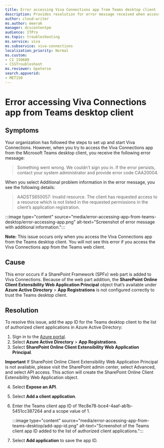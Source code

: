 ```yaml
---
title: Error accessing Viva Connections app from Teams desktop client
description: Provides resolution for error message received when accessing the Viva Connections app from the Teams desktop client.
author: cloud-writer
ms.author: meerak
manager: dcscontentpm
audience: ITPro 
ms.topic: troubleshooting 
ms.service: viva
ms.subservice: viva-connections
localization_priority: Normal
ms.custom: 
- CI 159609
- CSSTroubleshoot
ms.reviewer: bpeterse
search.appverid: 
- MET150
---
```


# Error accessing Viva Connections app from Teams desktop client

## Symptoms

Your organization has followed the steps to set up and start Viva Connections. However, when you try to access the Viva Connections app from the Microsoft Teams desktop client, you receive the following error message:

> Something went wrong. We couldn’t sign you in. If the error persists, contact your system administrator and provide error code CAA20004.

When you select Additional problem information in the error message, you see the following details:

> AADSTS650057: Invalid resource. The client has requested access to a resource which is not listed in the requested permissions in the client’s application registration.

:::image type="content" source="media/error-accessing-app-from-teams-desktop/error-accessing-app.png" alt-text="Screenshot of error message with additional information.":::

**Note:** This issue occurs only when you access the Viva Connections app from the Teams desktop client. You will not see this error if you access the Viva Connections app from the Teams web client.

## Cause

This error occurs if a SharePoint Framework (SPFx) web part is added to Viva Connections. Because of the web part addition, the **SharePoint Online Client Extensibility Web Application Principal** object that’s available under **Azure Active Directory** > **App Registrations** is not configured correctly to trust the Teams desktop client.

## Resolution

To resolve this issue, add the app ID for the Teams desktop client to the list of authorized client applications in Azure Active Directory:

1. Sign in to the [Azure portal](https://portal.azure.com/).
2. Select **Azure Active Directory** > **App Registrations**.
3. Select **SharePoint Online Client Extensibility Web Application Principal**.

**Important** If SharePoint Online Client Extensibility Web Application Principal is not available, please visit the SharePoint admin center, select Advanced, and select API access. This action will create the SharePoint Online Client Extensibility Web Application object. 

4. Select **Expose an API**.
5. Select **Add a client application**.
6. Enter the Teams client app ID of 1fec8e78-bce4-4aaf-ab1b-5451cc387264 and a scope value of 1.

    :::image type="content" source="media/error-accessing-app-from-teams-desktop/add-app-id.png" alt-text="Screenshot of the Teams client app ID added to the list of authorized client applications.":::

1. Select **Add application** to save the app ID.
